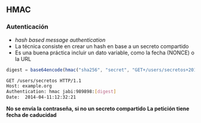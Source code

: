 ## HMAC
### Autenticación

* _hash based message authentication_
* La técnica consiste en crear un hash en base a un secreto compartido
* Es una buena práctica incluir un dato variable, como la fecha (NONCE) o la URL

```javascript
digest = base64encode(hmac("sha256", "secret", "GET+/users/secretos+2014-04-11:12:32:21+989898"))
``` 

```bash
GET /users/secretos HTTP/1.1
Host: example.org
Authentication: hmac jabi:989898:[digest]
Date:  2014-04-11:12:32:21
```

**No se envía la contraseña, si no un secreto compartido**
**La petición tiene fecha de caducidad**